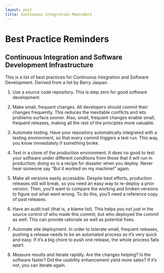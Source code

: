 ```yaml
---
layout: post
title: Continuous Integration Reminders
---
```


# Best Practice Reminders

## Continuous Integration and Software Development Infrastructure

This is a list of best practices for Continuous Integration and Software Development.  Derived from a list by Barry Jaspan.

1. Use a source code repository. This is step zero for good software development.

2. Make small, frequent changes. All developers should commit their changes frequently. This reduces the inevitable conflicts and lets problems surface sooner. Also, small, frequent changes enable small, frequent releases, making all the rest of the principles more valuable.

3. Automate testing. Have your repository automatically integrated with a testing environment, so that every commit triggers a test run. This way, you know immediately if something broke.

4. Test in a clone of the production environment. It does no good to test your software under different conditions from those that it will run in production; doing so is a recipe for disaster when you deploy. Never hear someone say “But it worked on my machine!” again.

5. Make all versions easily accessible. Despite best efforts, production releases still will break, so you need an easy way to re-deploy a prior version. Then, you’ll want to compare the working and broken versions to figure out what went wrong. To do this, you’ll need a reference copy of past releases.

6. Have an audit trail (that is, a blame list). This helps you not just in the source control of who made this commit, but who deployed the commit as well. This can provide rationale as well as potential fixes.

7. Automate site deployment. In order to tolerate small, frequent releases, pushing a release needs to be an automated process so it’s very quick and easy. If it’s a big chore to push one release, the whole process falls apart.

8. Measure results and iterate rapidly. Are the changes helping? Is the software faster?  Did the usability enhancement yield more sales?  If it’s not, you can iterate again.
